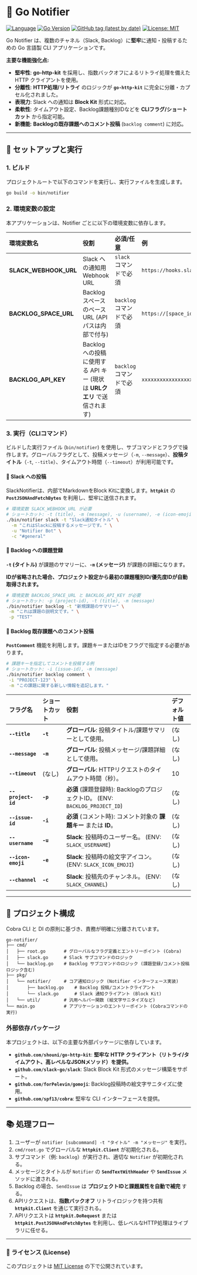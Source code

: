 # 🔔 Go Notifier

[![Language](https://img.shields.io/badge/Language-Go-blue)](https://golang.org/)
[![Go Version](https://img.shields.io/github/go-mod/go-version/shouni/go-notifier)](https://golang.org/)
[![GitHub tag (latest by date)](https://img.shields.io/github/v/tag/shouni/go-notifier)](https://github.com/shouni/go-notifier/tags)
[![License: MIT](https://img.shields.io/badge/License-MIT-yellow.svg)](https://opensource.org/licenses/MIT)

Go Notifier は、複数のチャネル（Slack, Backlog）に**堅牢**に通知・投稿するための Go 言語製 CLI アプリケーションです。

**主要な機能強化点:**

* **堅牢性**: **go-http-kit** を採用し、指数バックオフによるリトライ処理を備えた HTTP クライアントを使用。
* **分離性**: **HTTP処理/リトライ** のロジックが **`go-http-kit`** に完全に分離・カプセル化されました。
* **表現力**: Slack への通知は **Block Kit** 形式に対応。
* **柔軟性**: タイムアウト設定、Backlog課題種別IDなどを **CLIフラグ/ショートカット** から指定可能。
* **新機能**: **Backlogの既存課題へのコメント投稿** (`backlog comment`) に対応。

-----

## 🚀 セットアップと実行

### 1\. ビルド

プロジェクトルートで以下のコマンドを実行し、実行ファイルを生成します。

```bash
go build -o bin/notifier
````

### 2\. 環境変数の設定

本アプリケーションは、Notifier ごとに以下の環境変数に依存します。

| 環境変数名 | 役割 | 必須/任意 | 例 |
| :--- | :--- | :--- | :--- |
| **SLACK\_WEBHOOK\_URL** | Slack への通知用 Webhook URL | `slack` コマンドで必須 | `https://hooks.slack.com/services/TXXXX/...` |
| **BACKLOG\_SPACE\_URL** | Backlog スペースのベース URL (APIパスは内部で付与) | `backlog` コマンドで必須 | `https://[space_id].backlog.jp` |
| **BACKLOG\_API\_KEY** | Backlog への投稿に使用する API キー (現状は **URLクエリ** で送信されます) | `backlog` コマンドで必須 | `xxxxxxxxxxxxxxxxxxxxxxxx` |

### 3\. 実行（CLIコマンド）

ビルドした実行ファイル (`bin/notifier`) を使用し、サブコマンドとフラグで操作します。グローバルフラグとして、投稿メッセージ（`-m`, `--message`）、**投稿タイトル**（`-t`, `--title`）、タイムアウト時間（`--timeout`）が利用可能です。

#### 🔹 Slack への投稿

SlackNotifierは、内部でMarkdownをBlock Kitに変換します。**`httpkit`** の **`PostJSONAndFetchBytes`** を利用し、堅牢に送信されます。

```bash
# 環境変数 SLACK_WEBHOOK_URL が必要
# ショートカット: -t (title), -m (message), -u (username), -e (icon-emoji), -c (channel)
./bin/notifier slack -t "Slack通知タイトル" \
  -m "これはSlackに投稿するメッセージです。" \
  -u "Notifier Bot" \
  -c "#general"
```

#### 🔹 Backlog への課題登録

**`-t` (タイトル)** が課題のサマリーに、**`-m` (メッセージ)** が課題の詳細になります。

**IDが省略された場合、プロジェクト設定から最初の課題種別ID/優先度IDが自動取得されます。**

```bash
# 環境変数 BACKLOG_SPACE_URL と BACKLOG_API_KEY が必要
# ショートカット: -p (project-id), -t (title), -m (message)
./bin/notifier backlog -t "新規課題のサマリー" \
 -m "これは課題の説明文です。" \
 -p "TEST"
```

#### 🔹 Backlog 既存課題へのコメント投稿

**`PostComment`** 機能を利用します。課題キーまたはIDをフラグで指定する必要があります。

```bash
# 課題キーを指定してコメントを投稿する例
# ショートカット: -i (issue-id), -m (message)
./bin/notifier backlog comment \
 -i "PROJECT-123" \
 -m "この課題に関する新しい情報を追記します。"
```

| フラグ名 | ショートカット | 役割 | デフォルト値 |
| :--- | :--- | :--- | :--- |
| **`--title`** | **`-t`** | **グローバル**: 投稿タイトル/課題サマリーとして使用。 | (なし) |
| **`--message`** | **`-m`** | **グローバル**: 投稿メッセージ/課題詳細として使用。 | (なし) |
| **`--timeout`** | (なし) | **グローバル**: HTTPリクエストのタイムアウト時間（秒）。 | 10 |
| **`--project-id`** | **`-p`** | **必須** (課題登録時): BacklogのプロジェクトID。 (ENV: `BACKLOG_PROJECT_ID`) | (なし) |
| **`--issue-id`** | **`-i`** | **必須** (コメント時): コメント対象の **課題キー** または **ID**。 | (なし) |
| **`--username`** | **`-u`** | **Slack**: 投稿時のユーザー名。 (ENV: `SLACK_USERNAME`) | (なし) |
| **`--icon-emoji`** | **`-e`** | **Slack**: 投稿時の絵文字アイコン。 (ENV: `SLACK_ICON_EMOJI`) | (なし) |
| **`--channel`** | **`-c`** | **Slack**: 投稿先のチャンネル。 (ENV: `SLACK_CHANNEL`) | (なし) |

-----

## 📐 プロジェクト構成

Cobra CLI と DI の原則に基づき、責務が明確に分離されています。

```
go-notifier/
├── cmd/
│   ├── root.go       # グローバルなフラグ定義とエントリーポイント (Cobra)
│   ├── slack.go      # Slack サブコマンドのロジック
│   └── backlog.go    # Backlog サブコマンドのロジック (課題登録/コメント投稿ロジック含む)
├── pkg/
│   └── notifier/     # コア通知ロジック (Notifier インターフェース実装)
│       ├── backlog.go    # Backlog 投稿/コメントクライアント
│       └── slack.go      # Slack 通知クライアント (Block Kit)
│   └── util/         # 汎用ヘルパー関数 (絵文字サニタイズなど)
└── main.go           # アプリケーションのエントリーポイント (Cobraコマンドの実行)
```

### 外部依存パッケージ

本プロジェクトは、以下の主要な外部パッケージに依存しています。

* **`github.com/shouni/go-http-kit`**: **堅牢な HTTP クライアント（リトライ/タイムアウト、高レベルなJSONメソッド）を提供。**
* **`github.com/slack-go/slack`**: Slack Block Kit 形式のメッセージ構築をサポート。
* **`github.com/forPelevin/gomoji`**: Backlog投稿時の絵文字サニタイズに使用。
* **`github.com/spf13/cobra`**: 堅牢な CLI インターフェースを提供。

-----

## 📚 処理フロー

1.  ユーザーが `notifier [subcommand] -t "タイトル" -m "メッセージ"` を実行。
2.  `cmd/root.go` でグローバルな **`httpkit.Client`** が初期化される。
3.  サブコマンド（例: `backlog`）が実行され、適切な `Notifier` が初期化される。
4.  メッセージとタイトルが `Notifier` の **`SendTextWithHeader`** や **`SendIssue`** メソッドに渡される。
5.  Backlog の場合、`SendIssue` は **プロジェクトIDと課題属性を自動で補完** する。
6.  APIリクエストは、**指数バックオフ** リトライロジックを持つ共有 **`httpkit.Client`** を通じて実行される。
7.  APIリクエストは **`httpkit.DoRequest`** または **`httpkit.PostJSONAndFetchBytes`** を利用し、低レベルなHTTP処理はライブラリに任せる。

-----

### 📜 ライセンス (License)

このプロジェクトは [MIT License](https://opensource.org/licenses/MIT) の下で公開されています。
